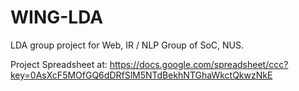 WING-LDA
========

LDA group project for Web, IR / NLP Group of SoC, NUS.

Project Spreadsheet at:
https://docs.google.com/spreadsheet/ccc?key=0AsXcF5MOfGQ6dDRfSlM5NTdBekhNTGhaWkctQkwzNkE
